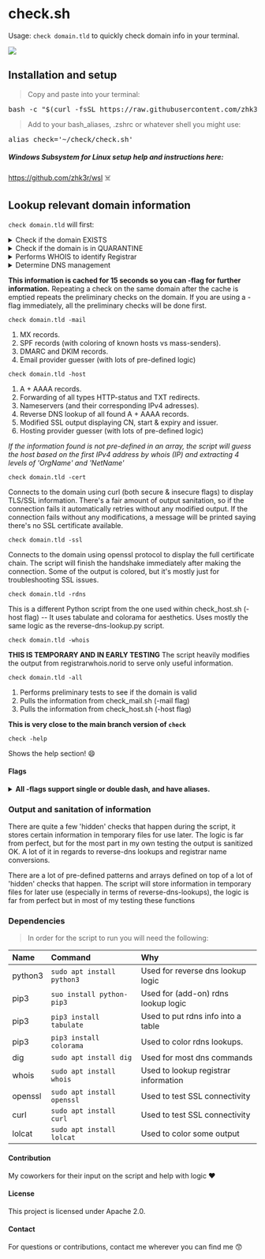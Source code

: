 # **check.sh**
Usage: ```check domain.tld``` to quickly check domain info in your terminal.

<kbd>
<img src="https://github.com/zhk3r/check/assets/37957791/a39f5de2-2584-4843-8f4f-28c0b8fe74b3">
</kbd>

## **Installation and setup**

> Copy and paste into your terminal:
<pre lang="bash">
bash -c "$(curl -fsSL https://raw.githubusercontent.com/zhk3r/check/testing/install.sh)"
</pre>

> Add to your bash_aliases, .zshrc or whatever shell you might use:
<pre lang="bash">
alias check='~/check/check.sh'
</pre>

##### Windows Subsystem for Linux setup help and instructions here:

https://github.com/zhk3r/wsl ☠️

## **Lookup relevant domain information**

```check domain.tld``` will first:

<details>
  <summary>Check if the domain EXISTS</summary>
if 'status NXDOMAIN' is found, that indicates that the domain does not exist, the script will stop running here.
</details>
<details>
  <summary>Check if the domain is in QUARANTINE</summary>
if the domain has 'status: NXDOMAIN' and SOA starts at 'charm.norid.no' the script will whois the domain and look for "No match", if that string isn't found the script will report the domain as in QUARANTINE.
</details>
<details>
  <summary>Performs WHOIS to identify Registrar</summary>
will show the name of either the Registry (White Label) or Registrar. For .no domains there's logic that converts REG-HANDLE into REG-NAMES appended in [brackets] behind REG-HANDLE.
</details>
<details>
  <summary>Determine DNS management</summary>
based on the nameservers found for the domain (from a pre-defined pattern array) the script will tell you where the domain is managed.
</details>

**This information is cached for 15 seconds so you can -flag for further information.** Repeating a check on the same domain after the cache is emptied repeats the preliminary checks on the domain. If you are using a -flag immediately, all the preliminary checks will be done first.

```check domain.tld -mail```

1) MX records.
2) SPF records (with coloring of known hosts vs mass-senders).
3) DMARC and DKIM records.
4) Email provider guesser (with lots of pre-defined logic)

```check domain.tld -host```

1) A + AAAA records.
2) Forwarding of all types HTTP-status and TXT redirects.
3) Nameservers (and their corresponding IPv4 adresses).
4) Reverse DNS lookup of all found A + AAAA records.
5) Modified SSL output displaying CN, start & expiry and issuer.
6) Hosting provider guesser (with lots of pre-defined logic)

*If the information found is not pre-defined in an array, the script will guess the host based on the first IPv4 address by whois (IP) and extracting 4 levels of 'OrgName' and 'NetName'*

```check domain.tld -cert```

Connects to the domain using curl (both secure & insecure flags) to display TLS/SSL information. There's a fair amount of output sanitation, so if the connection fails it automatically retries without any modified output. If the connection fails without any modifications, a message will be printed saying there's no SSL certificate available.

```check domain.tld -ssl```

Connects to the domain using openssl protocol to display the full certificate chain. The script will finish the handshake immediately after making the connection. Some of the output is colored, but it's mostly just for troubleshooting SSL issues.

```check domain.tld -rdns```

This is a different Python script from the one used within check_host.sh (-host flag) -- It uses tabulate and colorama for aesthetics. Uses mostly the same logic as the reverse-dns-lookup.py script.

```check domain.tld -whois```

**THIS IS TEMPORARY AND IN EARLY TESTING** The script heavily modifies the output from registrarwhois.norid to serve only useful information.

```check domain.tld -all```

1) Performs preliminary tests to see if the domain is valid
2) Pulls the information from check_mail.sh (-mail flag)
3) Pulls the information from check_host.sh (-host flag)

**This is very close to the main branch version of ```check```**

```check -help```

Shows the help section! :smile:

#### Flags

<details>
  <summary><b>All -flags support single or double dash, and have aliases.</b></summary>
  <br>
  <code>+all, -all, -a</code>
  <br>
  <code>-mail, -email, -m, -e</code>
  <br>
  <code>-host, -h</code>
  <br>
  <code>-ssl, -s</code>
  <br>
  <code>-cert, -c</code>
  <br>
  <code>-whois, -w</code>
  
</details>

### **Output and sanitation of information**

There are quite a few 'hidden' checks that happen during the script, it stores certain information in temporary files for use later. The logic is far from perfect, but for the most part in my own testing the output is sanitized OK. A lot of it in regards to reverse-dns lookups and registrar name conversions.

There are a lot of pre-defined patterns and arrays defined on top of a lot of 'hidden' checks that happen. The script will store information in temporary files for later use (especially in terms of reverse-dns-lookups), the logic is far from perfect but in most of my testing these functions 

### **Dependencies**

> In order for the script to run you will need the following:

| Name    | Command                        | Why
| :-------| :------------------------------| :----------------------------------------|
| python3 | ```sudo apt install python3``` | Used for reverse dns lookup logic        |
| pip3    | ```suo install python-pip3```  | Used for (add-on) rdns lookup logic      |
| pip3    | ```pip3 install tabulate```    | Used to put rdns info into a table       |
| pip3    | ```pip3 install colorama```    | Used to color rdns lookups.              |
| dig     | ```sudo apt install dig```     | Used for most dns commands               |
| whois   | ```sudo apt install whois```   | Used to lookup registrar information     |
| openssl | ```sudo apt install openssl``` | Used to test SSL connectivity            |
| curl    | ```sudo apt install curl```    | Used to test SSL connectivity            |
| lolcat  | ```sudo apt install lolcat```  | Used to color some output                |


#### Contribution
My coworkers for their input on the script and help with logic ❤️

#### License
This project is licensed under Apache 2.0.

#### Contact
For questions or contributions, contact me wherever you can find me 😙
